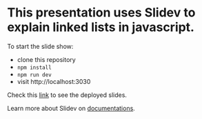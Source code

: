 # This presentation uses Slidev to explain linked lists in javascript.

To start the slide show:

- clone this repository
- `npm install`
- `npm run dev`
- visit http://localhost:3030

Check this [link](https://veelinkedlistpresentation.netlify.app) to see the deployed slides.

Learn more about Slidev on [documentations](https://sli.dev/).
